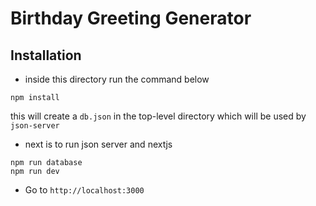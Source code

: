 # Birthday Greeting Generator

## Installation

- inside this directory run the command below

```
npm install
```

this will create a `db.json` in the top-level directory which will be used by `json-server`

- next is to run json server and nextjs

```
npm run database
npm run dev
```

- Go to `http://localhost:3000`
